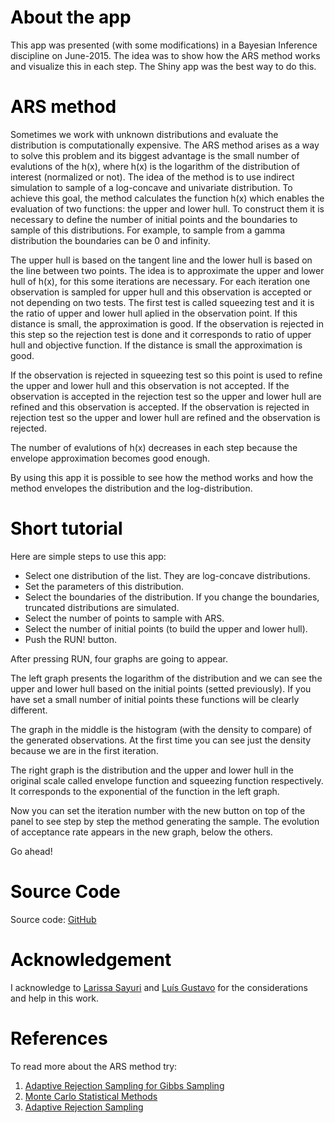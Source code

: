 # <h1 style = 'color:black'><label class='control-label'>About the app</label></h1>

This app was presented (with some modifications) in a Bayesian Inference discipline on June-2015. The idea was to show how the ARS method works and visualize this in each step. The Shiny app was the best way to do this.

# <h1 style = 'color:black'><label class='control-label'>ARS method</label></h1>

Sometimes we work with unknown distributions and evaluate the distribution is computationally expensive. The ARS method arises as a way to solve this problem and its biggest advantage is the small number of evalutions of the h(x), where h(x) is the logarithm of the distribution of interest (normalized or not).
The idea of the method is to use indirect simulation to sample of a log-concave and univariate distribution. To achieve this goal, the method calculates the function h(x) which enables the evaluation of two functions: the upper and lower hull. To construct them it is necessary to define the number of initial points and the boundaries to sample of this distributions. For example, to sample from a gamma distribution the boundaries can be 0 and infinity.

The upper hull is based on the tangent line and the lower hull is based on the line between two points. The idea is to approximate the upper and lower hull of h(x), for this some iterations are necessary. For each iteration one observation is sampled for upper hull and this observation is accepted or not depending on two tests. The first test is called squeezing test and it is the ratio of upper and lower hull aplied in the observation point. If this distance is small, the approximation is good. If the observation is rejected in this step so the rejection test is done and it corresponds to ratio of upper hull and objective function. If the distance is small the approximation is good.

If the observation is rejected in squeezing test so this point is used to refine the upper and lower hull and this observation is not accepted. If the observation is accepted in the rejection test so the upper and lower hull are refined and this observation is accepted. If the observation is rejected in rejection test so the upper and lower hull are refined and the observation is rejected.

The number of evalutions of h(x) decreases in each step because the envelope approximation becomes good enough.

By using this app it is possible to see how the method works and how the method envelopes the distribution and the log-distribution. 

# <h1 style = 'color:black'><label class='control-label'>Short tutorial</label></h1>

Here are simple steps to use this app:

* Select one distribution of the list. They are log-concave distributions.
* Set the parameters of this distribution.
* Select the boundaries of the distribution. If you change the boundaries, truncated distributions are simulated.
* Select the number of points to sample with ARS.
* Select the number of initial points (to build the upper and lower hull).
* Push the RUN! button.

After pressing RUN, four graphs are going to appear. 

The left graph presents the logarithm of the distribution and we can see the upper and lower hull based on the initial points (setted previously). If you have set a small number of initial points these functions will be clearly different.

The graph in the middle is the histogram (with the density to compare) of the generated observations. At the first time you can see just the density because we are in the first iteration.

The right graph is the distribution and the upper and lower hull in the original scale called envelope function and squeezing function respectively. It corresponds to the exponential of the function in the left graph.

Now you can set the iteration number with the new button on top of the panel to see step by step the method generating the sample. The evolution of acceptance rate appears in the new graph, below the others.

Go ahead!

# <h1 style = 'color:black'><label class='control-label'>Source Code</label></h1>
Source code: [GitHub](https://github.com/DouglasMesquita/shinyverse/tree/master/tabs/ars)

# <h1 style = 'color:black'><label class='control-label'>Acknowledgement</label></h1>

I acknowledge to [Larissa Sayuri](http://buscatextual.cnpq.br/buscatextual/visualizacv.do?id=K8243295P6) and [Luís Gustavo](http://buscatextual.cnpq.br/buscatextual/visualizacv.do?id=K4323569E0) for the considerations and help in this work.

# <h1 style = 'color:black'><label class='control-label'>References</label></h1>

To read more about the ARS method try:

1. [Adaptive Rejection Sampling for Gibbs Sampling](http://www.jstor.org/stable/2347565?seq=1#page_scan_tab_contents)
2. [Monte Carlo Statistical Methods](http://www.springer.com/us/book/9780387212395)
3. [Adaptive Rejection Sampling](https://stat.duke.edu/~cnk/Links/slides.pdf)
